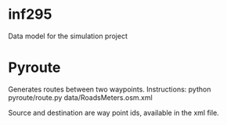 # inf295
Data model for the simulation project

# Pyroute

Generates routes between two waypoints. 
Instructions:
python pyroute/route.py data/RoadsMeters.osm.xml	<source> <destination>

Source and destination are way point ids, available in the xml file.
